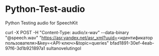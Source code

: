 # Python-Test-audio
Python Testing audio for SpeechKit

curl -X POST -H "Content-Type: audio/x-wav" --data-binary "@speech.wav" "https://asr.yandex.net/asr_xml?uuid=<идентификатор пользователя>&key=<API-ключ>&topic=queries"
bfad1891-30ef-4eab-97f6-3d1b921897a1
sultanovelutingol
